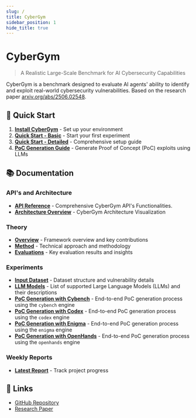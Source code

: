 ```yaml
---
slug: /
title: CyberGym
sidebar_position: 1
hide_title: true
---
```


# CyberGym

> A Realistic Large-Scale Benchmark for AI Cybersecurity Capabilities

CyberGym is a benchmark designed to evaluate AI agents' ability to identify and exploit real-world cybersecurity vulnerabilities. Based on the research paper [arxiv.org/abs/2506.02548](https://arxiv.org/abs/2506.02548).

## 🚀 Quick Start

1. **[Install CyberGym](/getting-started/installation)** - Set up your environment
2. **[Quick Start - Basic](/getting-started/quick-start/local_machine)** - Start your first experiment
3. **[Quick Start - Detailed](/getting-started/quick-start/local_machine2)** - Comprehensive setup guide
4. **[PoC Generation Guide](/getting-started/quick-start/poc_generation)** - Generate Proof of Concept (PoC) exploits using LLMs

## 📚 Documentation

### API's and Architecture
- **[API Reference](/theory/api)** - Comprehensive CyberGym API's Functionalities.
- **[Architecture Overview](/theory/architecture)** - CyberGym Architecture Visualization

### Theory
- **[Overview](/theory/overview)** - Framework overview and key contributions
- **[Method](/theory/cybergym-method)** - Technical approach and methodology
- **[Evaluations](/theory/evaluation-findings)** - Key evaluation results and insights

### Experiments
- **[Input Dataset](/experiments/input-dataset)** - Dataset structure and vulnerability details
- **[LLM Models](/experiments/llm-models)** - List of supported Large Language Models (LLMs) and their descriptions
- **[PoC Generation with Cybench](/experiments/cybench)** - End-to-end PoC generation process using the `cybench` engine
- **[PoC Generation with Codex](/experiments/codex)** - End-to-end PoC generation process using the `codex` engine
- **[PoC Generation with Enigma](/experiments/enigma)** - End-to-end PoC generation process using the `enigma` engine
- **[PoC Generation with OpenHands](/experiments/openhands)** - End-to-end PoC generation process using the `openhands` engine

### Weekly Reports
- **[Latest Report](/weekly/week1-2025-10-03)** - Track project progress

## 🔗 Links

- [GitHub Repository](https://github.com/nearKim/cybergym-implementation)
- [Research Paper](https://arxiv.org/abs/2506.02548)